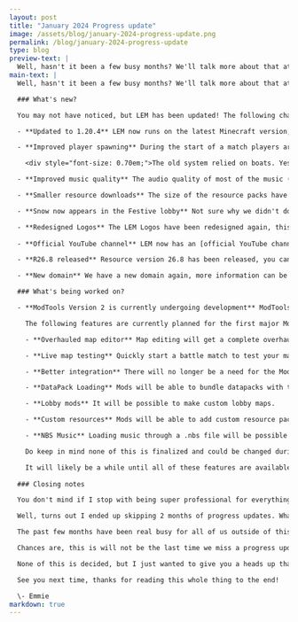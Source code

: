 ```yaml
---
layout: post
title: "January 2024 Progress update"
image: /assets/blog/january-2024-progress-update.png
permalink: /blog/january-2024-progress-update
type: blog
preview-text: | 
  Well, hasn't it been a few busy months? We'll talk more about that at the bottom though, lets get to it!
main-text: | 
  Well, hasn't it been a few busy months? We'll talk more about that at the bottom though, lets get to it!

  ### What's new?

  You may not have noticed, but LEM has been updated! The following changes are now available:

  - **Updated to 1.20.4** LEM now runs on the latest Minecraft version, 1.20.4.

  - **Improved player spawning** During the start of a match players are now locked in place with a much more stable system than before.

    <div style="font-size: 0.70em;">The old system relied on boats. Yes, <i>boats.</i><br></div>

  - **Improved music quality** The audio quality of most of the music (every song besides the vanilla pack) has been improved.

  - **Smaller resource downloads** The size of the resource packs have been decreased significantly.

  - **Snow now appears in the Festive lobby** Not sure why we didn't do this sooner, the weather condition is now set to snowing in the Festive lobby.

  - **Redesigned Logos** The LEM Logos have been redesigned again, this is to avoid concerns regarding Minecraft's branding guidelines.
  
  - **Official YouTube channel** LEM now has an [official YouTube channel](https://www.youtube.com/channel/UCATvhUMrXp4d-gwtW0uL0MA)! No videos have been uploaded there yet but the trailer will be moved there soon, expect things like demonstrations of new features to be uploaded there. We'll also probably do livestreams there too!

  - **R26.8 released** Resource version 26.8 has been released, you can find the full changelog [here](https://github.com/Legacy-Edition-Minigames/Minigame-Resources/releases/tag/R26.8).

  - **New domain** We have a new domain again, more information can be found on [this blogpost](new-domain)

  ### What's being worked on?

  - **ModTools Version 2 is currently undergoing development** ModTools 2 is currently in the very early stages of development, while we don't have too much to show for it at the moment we will share our plans for it!

    The following features are currently planned for the first major ModTools update:

    - **Overhauled map editor** Map editing will get a complete overhaul. Adding better visuals while improving functionality.

    - **Live map testing** Quickly start a battle match to test your map without needing to run the compiler or anything, all battle features will be available with this. It will act as if you just loaded the map onto a standard LEM server.

    - **Better integration** There will no longer be a need for the ModTools installer to be run to use mods on a server, you will simply put your mod files into a folder and run the server.

    - **DataPack Loading** Mods will be able to bundle datapacks with them to expand their functionality.

    - **Lobby mods** It will be possible to make custom lobby maps.

    - **Custom resources** Mods will be able to add custom resource packs and music.

    - **NBS Music** Loading music through a .nbs file will be possible as an alternative to adding a song file to a resource pack.

    Do keep in mind none of this is finalized and could be changed during the development plans, more things could be added, some things tweaked, etc.

    It will likely be a while until all of these features are available, we will provide more details about them as it develops!
  
  ### Closing notes

  You don't mind if I stop with being super professional for everything and let me talk a bit more personally for a moment do you?

  Well, turns out I ended up skipping 2 months of progress updates. What's going on?

  The past few months have been real busy for all of us outside of this project with holidays and other things going on in our lives. On top of this a lot of the changes that have been happening have been backend changes not visible to the average player and bug fixes which usually are not worth mentioning in progress updates. Do you really want to hear about hunger breaking if you joined at a specific time? Or the backend getting moved into the minecraft server instead of being a standalone thing?

  Chances are, this is will not be the last time we miss a progress update. Feburary will likely be missed due to how late this one is being written. Which has gotten me reconsidering how we should be handling these progress updates given they've been real inconsistent lately. I might ditch the monthly idea and just make them whenever a notable amount of changes have been made, with the condition that there can only be one in each month.

  None of this is decided, but I just wanted to give you a heads up that there's probably going to be a change in how often we post these and how they're named.

  See you next time, thanks for reading this whole thing to the end!

  \- Emmie
markdown: true
---
```

